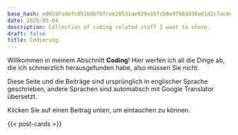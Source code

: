 ```yaml
---
base_hash: e0059fadefc051b8bfbfceb28531ae029a1bfcb0a97903d38a61d2c7ac0c62d0
date: 2025-05-04
description: Collection of coding related stuff I want to share.
draft: false
title: Codierung
---
```


Willkommen in meinem Abschnitt **Coding**!
Hier werfen ich all die Dinge ab, die ich schmerzlich herausgefunden habe, also müssen Sie nicht.

Diese Seite und die Beiträge sind ursprünglich in englischer Sprache geschrieben, andere Sprachen sind
automatisch mit Google Translator übersetzt.

Klicken Sie auf einen Beitrag unten, um eintauchen zu können.

{{< post-cards >}}